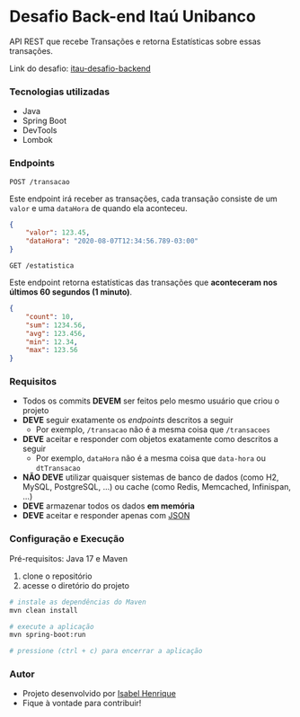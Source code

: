 # Desafio Back-end Itaú Unibanco
API REST que recebe Transações e retorna Estatísticas sobre essas transações. 

Link do desafio: [itau-desafio-backend](https://github.com/feltex/desafio-itau-backend/tree/main)

### Tecnologias utilizadas
- Java
- Spring Boot
- DevTools
- Lombok

### Endpoints

`POST /transacao`

Este endpoint irá receber as transações, cada transação consiste de um `valor` e uma `dataHora` de quando ela aconteceu.

```json
{
    "valor": 123.45,
    "dataHora": "2020-08-07T12:34:56.789-03:00"
}
```

`GET /estatistica`

Este endpoint retorna estatísticas das transações que **aconteceram nos últimos 60 segundos (1 minuto)**.

```json
{
    "count": 10,
    "sum": 1234.56,
    "avg": 123.456,
    "min": 12.34,
    "max": 123.56
}
```


### Requisitos

- Todos os commits **DEVEM** ser feitos pelo mesmo usuário que criou o projeto
- **DEVE** seguir exatamente os _endpoints_ descritos a seguir
  - Por exemplo, `/transacao` não é a mesma coisa que `/transacoes`
- **DEVE** aceitar e responder com objetos exatamente como descritos a seguir
  - Por exemplo, `dataHora` não é a mesma coisa que `data-hora` ou `dtTransacao`
- **NÃO DEVE** utilizar quaisquer sistemas de banco de dados (como H2, MySQL, PostgreSQL, ...) ou cache (como Redis, Memcached, Infinispan, ...)
- **DEVE** armazenar todos os dados **em memória**
- **DEVE** aceitar e responder apenas com [JSON](https://www.json.org/json-pt.html)

### Configuração e Execução
Pré-requisitos: Java 17 e Maven

1. clone o repositório
2. acesse o diretório do projeto

```bash
# instale as dependências do Maven
mvn clean install

# execute a aplicação
mvn spring-boot:run

# pressione (ctrl + c) para encerrar a aplicação
```

### Autor

- Projeto desenvolvido por [Isabel Henrique](https://www.linkedin.com/in/isabel-henrique/)
- Fique à vontade para contribuir!
